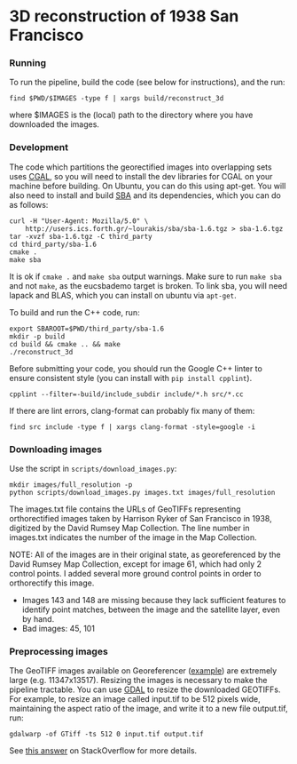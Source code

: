 3D reconstruction of 1938 San Francisco
=======================================

### Running

To run the pipeline, build the code (see below for instructions), and the run:

```
find $PWD/$IMAGES -type f | xargs build/reconstruct_3d
```

where $IMAGES is the (local) path to the directory where you have downloaded the
images.

### Development
The code which partitions the georectified images into overlapping sets
uses [CGAL](https://www.cgal.org/), so you will need to install the dev
libraries for CGAL on your machine before building. On Ubuntu, you can do
this using apt-get. You will also need to install and build [SBA][] and its
dependencies, which you can do as follows:

```
curl -H "User-Agent: Mozilla/5.0" \
    http://users.ics.forth.gr/~lourakis/sba/sba-1.6.tgz > sba-1.6.tgz
tar -xvzf sba-1.6.tgz -C third_party
cd third_party/sba-1.6
cmake .
make sba
```

It is ok if `cmake .` and `make sba` output warnings. Make sure to run
`make sba` and not `make`, as the eucsbademo target is broken. To link
sba, you will need lapack and BLAS, which you can install on ubuntu via
`apt-get`.

To build and run the C++ code, run:

```
export SBAROOT=$PWD/third_party/sba-1.6
mkdir -p build
cd build && cmake .. && make
./reconstruct_3d
```

Before submitting your code, you should run the Google C++ linter to ensure
consistent style (you can install with `pip install cpplint`).

```
cpplint --filter=-build/include_subdir include/*.h src/*.cc
```

If there are lint errors, clang-format can probably fix many of them:

```
find src include -type f | xargs clang-format -style=google -i
```

### Downloading images
Use the script in `scripts/download_images.py`:

```
mkdir images/full_resolution -p
python scripts/download_images.py images.txt images/full_resolution
```

The images.txt file contains the URLs of GeoTIFFs representing orthorectified
images taken by Harrison Ryker of San Francisco in 1938, digitized by the David
Rumsey Map Collection. The line number in images.txt indicates the number of the
image in the Map Collection.

NOTE: All of the images are in their original state, as georeferenced by the
David Rumsey Map Collection, except for image 61, which had only 2 control points.
I added several more ground control points in order to orthorectify this image.
  - Images 143 and 148 are missing because they lack sufficient features to identify
    point matches, between the image and the satellite layer, even by hand.
  - Bad images: 45, 101

### Preprocessing images
The GeoTIFF images available on Georeferencer ([example][]) are extremely large
(e.g. 11347x13517). Resizing the images is necessary to make the pipeline
tractable. You can use [GDAL](http://www.gdal.org/) to resize the downloaded
GEOTIFFs. For example, to resize an image called input.tif to be 512 pixels
wide, maintaining the aspect ratio of the image, and write it to a new file
output.tif, run:

```
gdalwarp -of GTiff -ts 512 0 input.tif output.tif
```

See [this answer][gdalwarp image resize] on StackOverflow for more details.


[example]: https://davidrumsey.georeferencer.com/maps/280343924889/
[gdalwarp image resize]: https://gis.stackexchange.com/questions/111523/how-to-correctly-resize-raster-gis-images-to-a-given-px-width
[SBA]: http://users.ics.forth.gr/~lourakis/sba/
